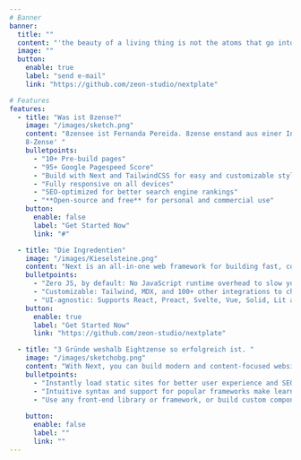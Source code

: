 ```yaml
---
# Banner
banner:
  title: ""
  content: "'the beauty of a living thing is not the atoms that go into it -but the way those atoms are put together.'"
  image: ""
  button:
    enable: true
    label: "send e-mail"
    link: "https://github.com/zeon-studio/nextplate"

# Features
features:
  - title: "Was ist 8zense?"
    image: "/images/sketch.png"
    content: "8zensee ist Fernanda Pereida. 8zense enstand aus einer Intuition, dass Fernanda  immer häufiger sich die Frage stellte ob gutes Design nur denjenigen Menschen zusteht die dies sich auch leisten können. Als studierte Innenarchitektin hat Fernanda unzählige Projekte betreut und die Ingredentien  Beton - Holz - Stahl  umd Glas haben sich als die favorisierten Werkstoffe ihres Schaffens rund um gutes, ansprechendes  und zeitloses Design entwickelt. Es war immer Fernandas Wunsch die Symbiose dieser Werkstoffe zu kombinieren und mit ihnen zu experimentieren. Das Ergebnis ist 'Exclusivität und Individualität ausgezeichnet durch einzigartiges Desing:
    8-Zense' "
    bulletpoints:
      - "10+ Pre-build pages"
      - "95+ Google Pagespeed Score"
      - "Build with Next and TailwindCSS for easy and customizable styling"
      - "Fully responsive on all devices"
      - "SEO-optimized for better search engine rankings"
      - "**Open-source and free** for personal and commercial use"
    button:
      enable: false
      label: "Get Started Now"
      link: "#"

  - title: "Die Ingredentien"
    image: "/images/Kieselsteine.png"
    content: "Next is an all-in-one web framework for building fast, content-focused websites. It offers a range of exciting features for developers and website creators. Some of the key features are:"
    bulletpoints:
      - "Zero JS, by default: No JavaScript runtime overhead to slow you down."
      - "Customizable: Tailwind, MDX, and 100+ other integrations to choose from."
      - "UI-agnostic: Supports React, Preact, Svelte, Vue, Solid, Lit and more."
    button:
      enable: true
      label: "Get Started Now"
      link: "https://github.com/zeon-studio/nextplate"

  - title: "3 Gründe weshalb Eightzense so erfolgreich ist. "
    image: "/images/sketchobg.png"
    content: "With Next, you can build modern and content-focused websites without sacrificing performance or ease of use."
    bulletpoints:
      - "Instantly load static sites for better user experience and SEO."
      - "Intuitive syntax and support for popular frameworks make learning and using Next a breeze."
      - "Use any front-end library or framework, or build custom components, for any project size."
      
    button:
      enable: false
      label: ""
      link: ""
---
```

